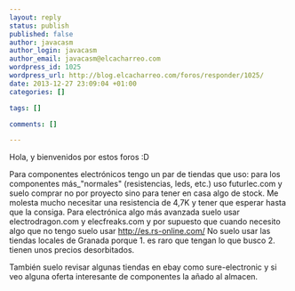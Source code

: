 ```yaml
--- 
layout: reply
status: publish
published: false
author: javacasm
author_login: javacasm
author_email: javacasm@elcacharreo.com
wordpress_id: 1025
wordpress_url: http://blog.elcacharreo.com/foros/responder/1025/
date: 2013-12-27 23:09:04 +01:00
categories: []

tags: []

comments: []

---
```

Hola, y bienvenidos por estos foros :D

Para componentes electrónicos tengo un par de tiendas que uso: para los componentes más_"normales" (resistencias, leds, etc.) uso futurlec.com y suelo comprar no por proyecto sino para tener en casa algo de stock. Me molesta mucho necesitar una resistencia de 4,7K y tener que esperar hasta que la consiga. 
Para electrónica algo más avanzada suelo usar electrodragon.com y elecfreaks.com y por supuesto que cuando necesito algo que no tengo suelo usar http://es.rs-online.com/ 
No suelo usar las tiendas locales de Granada porque 1. es raro que tengan lo que busco 2. tienen unos precios desorbitados.

También suelo revisar algunas tiendas en ebay como sure-electronic y si veo alguna oferta interesante de componentes la añado al almacen.
